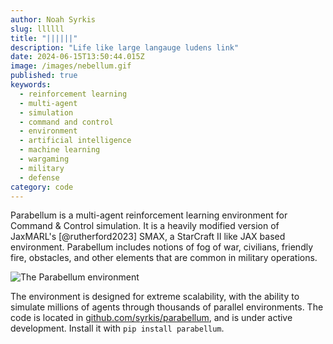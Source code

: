 ```yaml
---
author: Noah Syrkis
slug: llllll
title: "||||||"
description: "Life like large langauge ludens link"
date: 2024-06-15T13:50:44.015Z
image: /images/nebellum.gif
published: true
keywords:
  - reinforcement learning
  - multi-agent
  - simulation
  - command and control
  - environment
  - artificial intelligence
  - machine learning
  - wargaming
  - military
  - defense
category: code
---
```


Parabellum is a multi-agent reinforcement learning environment for Command & Control simulation. It is a heavily modified version of JaxMARL's [@rutherford2023] SMAX, a StarCraft II like JAX based environment. Parabellum includes notions of fog of war, civilians, friendly fire, obstacles, and other elements that are common in military operations.

![The Parabellum environment](/images/parabellum.gif)

The environment is designed for extreme scalability, with the ability to simulate millions of agents through thousands of parallel environments. The code is located in [github.com/syrkis/parabellum](https://github.com/syrkis/parabellum), and is under active development. Install it with `pip install parabellum`.
